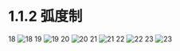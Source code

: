 # 1.1.2 弧度制

18
![18](../../book/人教版高中数学A版必修4/人教版高中数学A版必修4_18.png)
19
![19](../../book/人教版高中数学A版必修4/人教版高中数学A版必修4_19.png)
20
![20](../../book/人教版高中数学A版必修4/人教版高中数学A版必修4_20.png)
21
![21](../../book/人教版高中数学A版必修4/人教版高中数学A版必修4_21.png)
22
![22](../../book/人教版高中数学A版必修4/人教版高中数学A版必修4_22.png)
23
![23](../../book/人教版高中数学A版必修4/人教版高中数学A版必修4_23.png)
